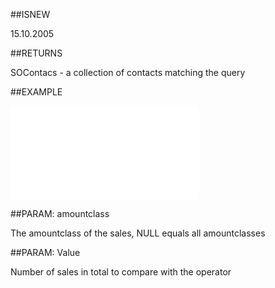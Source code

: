 
##ISNEW

15.10.2005


##RETURNS

SOContacs - a collection of contacts matching the query


##EXAMPLE



![](..\..\Examples\vbs\SOFind.ContactsWithNumSalesCreatedPeriod.vbs.txt)


##PARAM: amountclass

The amountclass of the sales, NULL equals all amountclasses


##PARAM: Value

Number of sales in total to compare with the operator

